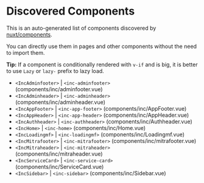 # Discovered Components

This is an auto-generated list of components discovered by [nuxt/components](https://github.com/nuxt/components).

You can directly use them in pages and other components without the need to import them.

**Tip:** If a component is conditionally rendered with `v-if` and is big, it is better to use `Lazy` or `lazy-` prefix to lazy load.

- `<IncAdminfooter>` | `<inc-adminfooter>` (components/inc/adminfooter.vue)
- `<IncAdminheader>` | `<inc-adminheader>` (components/inc/adminheader.vue)
- `<IncAppFooter>` | `<inc-app-footer>` (components/inc/AppFooter.vue)
- `<IncAppHeader>` | `<inc-app-header>` (components/inc/AppHeader.vue)
- `<IncAuthheader>` | `<inc-authheader>` (components/inc/Authheader.vue)
- `<IncHome>` | `<inc-home>` (components/inc/Home.vue)
- `<IncLoadingmf>` | `<inc-loadingmf>` (components/inc/Loadingmf.vue)
- `<IncMitrafooter>` | `<inc-mitrafooter>` (components/inc/mitrafooter.vue)
- `<IncMitraheader>` | `<inc-mitraheader>` (components/inc/mitraheader.vue)
- `<IncServiceCard>` | `<inc-service-card>` (components/inc/ServiceCard.vue)
- `<IncSidebar>` | `<inc-sidebar>` (components/inc/Sidebar.vue)
